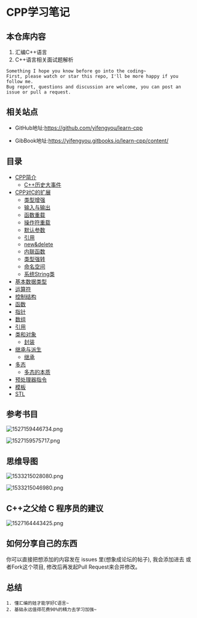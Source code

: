 # CPP学习笔记

## 本仓库内容

1. 汇编C++语言
2. C++语言相关面试题解析

```
Something I hope you know before go into the coding~
First, please watch or star this repo, I'll be more happy if you follow me.
Bug report, questions and discussion are welcome, you can post an issue or pull a request.
```

## 相关站点

* GitHub地址:<https://github.com/yifengyou/learn-cpp>

* GibBook地址:<https://yifengyou.gitbooks.io/learn-cpp/content/>

## 目录

* [CPP简介](docs/introduction/CPP简介.md)
  * [C++历史大事件](docs/introduction/C++历史大事件.md)
* [CPP对C的扩展](docs/extend/README.md)
  * [类型增强](docs/extend/类型增强.md)
  * [输入与输出](docs/extend/输入与输出.md)
  * [函数重载](docs/extend/函数重载.md)
  * [操作符重载](docs/extend/操作符重载.md)
  * [默认参数](docs/extend/默认参数.md)
  * [引用](docs/extend/引用.md)
  * [new&delete](docs/extend/new&delete.md)
  * [内联函数](docs/extend/内联函数.md)
  * [类型强转](docs/extend/类型强转.md)
  * [命名空间](docs/extend/命名空间.md)
  * [系统String类](docs/extend/系统String类.md)
* [基本数据类型](docs/basictype/README.md)
* [运算符](docs/operator/README.md)
* [控制结构](docs/control/README.md)
* [函数](docs/function/README.md)
* [指针](docs/pointer/README.md)
* [数组](docs/array/README.md)
* [引用](docs/reference/README.md)
* [类和对象](docs/classAndObject/README.md)
  * [封装](docs/classAndObject/封装.md)
* [继承与派生](docs/inheritAndDerive/README.md)
  * [继承](docs/inheritAndDerive/继承.md)
* [多态](docs/polymorphism/README.md)
  * [多态的本质](docs/polymorphism/多态的本质.md)
* [预处理器指令](docs/preprocessor/README.md)
* [模板](docs/templates/README.md)
* [STL](docs/STL/README.md)

## 参考书目

![1527159446734.png](image/1527159446734.png)

![1527159575717.png](image/1527159575717.png)


## 思维导图

![1533215028080.png](image/1533215028080.png)

![1533215046980.png](image/1533215046980.png)




## C++之父给 C 程序员的建议

![1527164443425.png](image/1527164443425.png)

## 如何分享自己的东西

你可以直接把想添加的内容发在 issues 里(想象成论坛的帖子), 我会添加进去
或者Fork这个项目, 修改后再发起Pull Request来合并修改。

## 总结

```
1. 懂汇编的娃才能学好C语言~
2. 基础永远值得花费90%的精力去学习加强~
```

